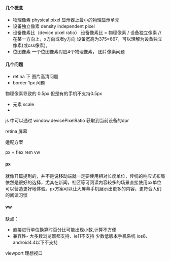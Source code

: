 #### 几个概念

* 物理像素 physical pixel  显示器上最小的物理显示单元
* 设备独立像素 density independent pixel
* 设备像素比（device pixel ratio）
  设备像素比 = 物理像素 / 设备独立像素  // 在某一方向上，x方向或者y方向
  设备宽高为375×667，可以理解为设备独立像素(或css像素)。
* 位图像素
  一个位图像素对应4个物理像素，
图片像素问题
  
#### 几个问题

* retina 下 图片高清问题
* border 1px 问题

物理像素导致的 0.5px 但是有的手机不支持0.5px

* 元素 scale 
* 

js 中可以通过
window.devicePixelRatio 获取到当前设备的dpr

retina 屏幕
<meta name="viewport" content="width=device-width, initial-scale=1.0, user-scalable=0, width=device-width" charset="utf-8">

适配方案

px + flex
rem
vw
#### px
就像开篇提到的，并不是说移动端就一定要使用相对长度单位，传统的响应式布局依然是很好的选择，尤其在新闻，社区等可阅读内容较多的场景直接使用px单位可以营造更好地体验。px方案可以让大屏幕手机展示出更多的内容，更符合人们的阅读习惯


#### vw 
缺点：
* 直接进行单位换算时百分比可能出现小数,计算不方便
* 兼容性- 大多数浏览器都支持、ie11不支持 少数低版本手机系统 ios8、android4.4以下不支持

viewport 理想视口
